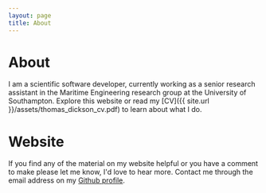 ```yaml
---
layout: page
title: About
---
```


# About

I am a scientific software developer, currently working as a senior research assistant in the Maritime Engineering research group at the University of Southampton. Explore this website or read my [CV]({{ site.url }}/assets/thomas_dickson_cv.pdf) to learn about what I do.

# Website

If you find any of the material on my website helpful or you have a comment to make please let me know, I'd love to hear more. Contact me through the email address on my [Github profile](https://github.com/TAJD).
